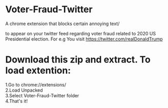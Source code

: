 # Voter-Fraud-Twitter
A chrome extension that blocks certain annoying text/<div> to appear on your twitter feed regarding voter fraud related to 2020 US Presidential election. For e.g You visit https://twitter.com/realDonaldTrump

# Download this zip and extract. To load extention:

1.Go to chrome://extensions/ <br />
2.Load Unpacked <br />
3.Select Voter-Fraud-Twitter folder <br />
4.That's it! <br />
